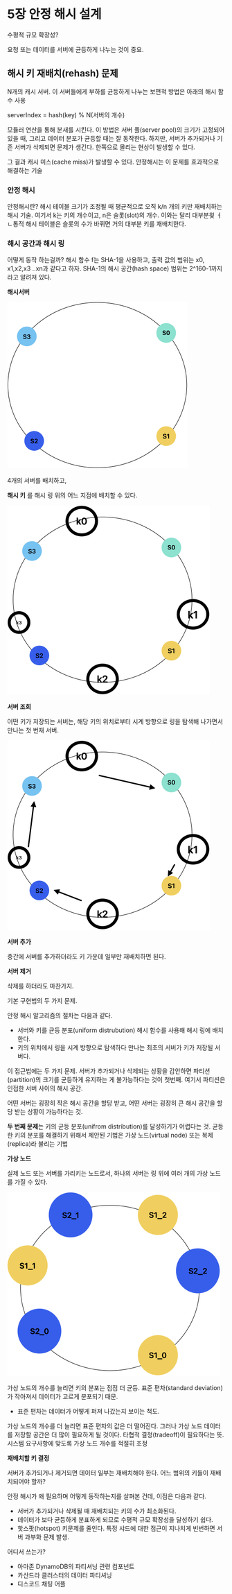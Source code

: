 # 5장 안정 해시 설계



수평적 규모 확장성?

요청 또는 데이터를 서버에 균등하게 나누는 것이 중요.



## 해시 키 재배치(rehash) 문제

N개의 캐시 서버. 이 서버들에게 부하를 균등하게 나누는 보편적 방법은 아래의 해시 함수 사용

serverIndex = hash(key) % N(서버의 개수)



모듈러 연산을 통해 분새를 시킨다. 이 방법은 서버 풀(server pool)의 크기가 고정되어 있을 때, 그리고 데이터 분포가 균등할 때는 잘 동작한다. 하지만, 서버가 추가되거나 기존 서버가 삭제되면 문제가 생긴다. 한쪽으로 몰리는 현상이 발생할 수 있다.

그 결과 캐시 미스(cache miss)가 발생할 수 있다. 안정해시는 이 문제를 효과적으로 해결하는 기술



### 안정 해시

안정해시란? 해시 테이블 크기가 조정될 때 평균적으로 오직 k/n 개의 키만 재배치하는 해시 기술. 여기서 k는 키의 개수이고, n은 슬롯(slot)의 개수. 이와는 달리 대부분읮 ㅓㄴ통적 해시 테이블은 슬롯의 수가 바뀌면 거의 대부분 키를 재배치한다.



### 해시 공간과 해시 링

어떻게 동작 하는걸까? 해시 함수 f는 SHA-1을 사용하고, 출력 값의 범위는 x0, x1,x2,x3 ..xn과 같다고 하자. SHA-1의 해시 공간(hash space) 범위는 2^160-1까지라고 알려져 있다.



**해시서버**

<img src="https://raw.githubusercontent.com/LenKIM/images/master/2024-03-02/image-20240302011454533.png" alt="image-20240302011454533" style="zoom:50%;" />

4개의 서버를 배치하고,

**해시 키** 를 해시 링 위의 어느 지점에 배치할 수 있다.

<img src="https://raw.githubusercontent.com/LenKIM/images/master/2024-03-02/image-20240302011638788.png" alt="image-20240302011638788" style="zoom:50%;" />

**서버 조회**

어떤 키가 저장되는 서버는, 해당 키의 위치로부터 시계 방향으로 링을 탐색해 나가면서 만나는 첫 번재 서버.

<img src="https://raw.githubusercontent.com/LenKIM/images/master/2024-03-02/image-20240302011904221.png" alt="image-20240302011904221" style="zoom:50%;" />

**서버 추가**

중간에 서버를 추가하더라도 키 가운데 일부만 재배치하면 된다.

**서버 제거**

삭제를 하더라도 마찬가지.



기본 구현법의 두 가지 문제.

안정 해시 알고리즘의 절차는 다음과 같다.

- 서버와 키를 균등 분포(uniform distrubution) 해시 함수를 사용해 해시 링에 배치한다.
- 키의 위치에서 링을 시계 방향으로 탐색하다 만나는 최초의 서버가 키가 저장될 서버다.

이 접근법에는 두 가지 문제. 서버가 추가되거나 삭제되는 상황을 감안하면 파티션(partition)의 크기를 균등하게 유지하는 게 불가능하다는 것이 첫번째. 여기서 파티션은 인접한 서버 사이의 해시 공간.

어떤 서버는 굉장히 작은 해시 공간을 할당 받고, 어떤 서버는 굉장히 큰 해시 공간을 할당 받는 상황이 가능하다는 것.

**두 번째 문제**는 키의 균등 분포(unifrom distribution)를 달성하기가 어렵다는 것. 균등한 키의 분포를 해결하기 위해서 제안된 기법은 가상 노드(virtual node) 또는 복제(replica)라 불리는 기법



**가상 노드**

실제 노드 또는 서버를 가리키는 노드로서, 하나의 서버는 링 위에 여러 개의 가상 노드를 가질 수 있다.

<img src="https://raw.githubusercontent.com/LenKIM/images/master/2024-03-02/image-20240302013203702.png" alt="image-20240302013203702" style="zoom:50%;" />

가상 노드의 개수를 늘리면 키의 분포는 점점 더 균등. 표준 편차(standard deviation)가 작아져서 데이터가 고르게 분포되기 때문. 

- 표준 편차는 데이터가 어떻게 퍼져 나갔는지 보이는 척도.

가상 노드의 개수를 더 늘리면 표준 편차의 값은 더 떨어진다. 그러나 가상 노드 데이터를 저장할 공간은 더 많이 필요하게 될 것이다. 타협적 결정(tradeoff)이 필요하다는 뜻. 시스템 요구사항에 맞도록 가상 노드 개수를 적절히 조정



**재배치할 키 결정**

서버가 추가되거나 제거되면 데이터 일부는 재배치해야 한다. 어느 범위의 키들이 재배치되어야 할까?



안정 해시가 왜 필요하며 어떻게 동작하는지를 살펴본 건데, 이점은 다음과 같다.

- 서버가 추가되거나 삭제될 때 재배치되는 키의 수가 최소화된다.
- 데이터가 보다 균등하게 분표하게 되므로 수평적 규모 확장성을 달성하기 쉽다.
- 핫스팟(hotspot) 키문제를 줄인다. 특정 샤드에 대한 접근이 지나치게 빈번하면 서버 과부화 문제 발생.

어디서 쓰는가?

- 아마존 DynamoDB의 파티셔닝 관련 컴포넌트
- 카산드라 클러스터의 데이터 파티셔닝
- 디스코드 채팅 어플



